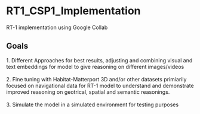 # RT1_CSP1_Implementation
RT-1 implementation using Google Collab 

<h2>Goals</h2>
1. Different Approaches for best results, adjusting and combining visual and text embeddings for model to give reasoning on different images/videos <br><br>
2. Fine tuning with Habitat-Matterport 3D and/or other datasets primiarily focused on navigational data for RT-1 model to understand and demonstrate improved reasoning on geotrical, spatial and semantic reasonings. <br><br>
3. Simulate the model in a simulated environment for testing purposes
